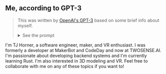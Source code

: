## Me, according to GPT-3

> This was written by [OpenAI's GPT-3](https://openai.com) based on some brief info about myself.
> 
> <details><summary>See the prompt</summary>
> <p>
> 
> <pre>
> Name: TJ Horner
> Occupation: Software Engineer
> Current Employer: TWOSENSE.AI
> Previous Employers: MakerBot, CodeDay
> Interests: Backend Development, Rust, C#, VR, 3D Design
> Location: Brooklyn, NY
> Pronouns: They/Them
> 
> Write a GitHub bio in first-person based on the above information.
> </pre>
> 
> </p>
> </details>

I'm TJ Horner, a software engineer, maker, and VR enthusiast. I was formerly a developer at MakerBot and CodeDay and now at TWOSENSE.AI. I'm passionate about developing backend systems and I'm currently learning Rust. I'm also interested in 3D modeling and VR. Feel free to collaborate with me on any of these topics if you want to!
